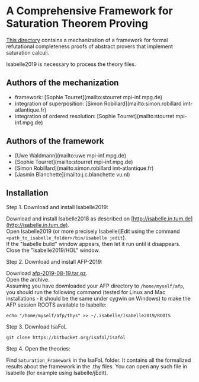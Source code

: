 # A Comprehensive Framework for Saturation Theorem Proving #

[This directory](https://bitbucket.org/isafol/isafol/src/master/Saturation_Framework/) contains a mechanization of a framework for formal refutational completeness proofs of abstract provers that implement saturation calculi.

Isabelle2019 is necessary to process the theory files.

## Authors of the mechanization ##

* framework: [Sophie Tourret](mailto:stourret mpi-inf.mpg.de)
* integration of superposition: [Simon Robillard](mailto:simon.robillard imt-atlantique.fr)
* integration of ordered resolution: [Sophie Tourret](mailto:stourret mpi-inf.mpg.de)

## Authors of the framework ##

* [Uwe Waldmann](mailto:uwe mpi-inf.mpg.de)
* [Sophie Tourret](mailto:stourret mpi-inf.mpg.de)
* [Simon Robillard](mailto:simon.robillard imt-atlantique.fr)
* [Jasmin Blanchette](mailto:j.c.blanchette vu.nl)

## Installation ##

Step 1. Download and install Isabelle2019:

Download and install Isabelle2018 as described on [http://isabelle.in.tum.de](http://isabelle.in.tum.de).  
Open Isabelle2019 (or more precisely Isabelle/jEdit using the command `<path_to_isabelle_folder>/bin/isabelle jedit`).  
If the "Isabelle build" window appears, then let it run until it disappears.  
Close the "Isabelle2019/HOL" window.  

Step 2. Download and install AFP-2019:

Download [afp-2019-08-19.tar.gz](https://sourceforge.net/projects/afp/files/afp-Isabelle2019/).  
Open the archive.  
Assuming you have downloaded your AFP directory to `/home/myself/afp`, you should run the following command (tested for Linux and Mac installations ‐ it should be the same under cygwin on Windows) to make the AFP session ROOTS available to Isabelle:

    echo "/home/myself/afp/thys" >> ~/.isabelle/Isabelle2019/ROOTS

Step 3. Download IsaFoL

    git clone https://bitbucket.org/isafol/isafol

Step 4. Open the theories:

Find `Saturation_Framework` in the IsaFoL folder.
It contains all the formalized results about the framework in the .thy files.
You can open any such file in Isabelle (for example using Isabelle/jEdit).

